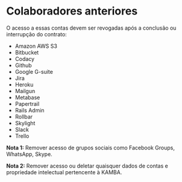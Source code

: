 # Colaboradores anteriores

O acesso a essas contas devem ser revogadas após a conclusão ou interrupção do contrato:

- Amazon AWS S3
- Bitbucket
- Codacy
- Github
- Google G-suite
- Jira
- Heroku
- Mailgun
- Metabase
- Papertrail
- Rails Admin
- Rollbar
- Skylight
- Slack
- Trello

**Nota 1:** Remover acesso de grupos sociais como Facebook Groups, WhatsApp, Skype.

**Nota 2:** Remover acesso ou deletar quaisquer dados de contas e propriedade intelectual pertencente à KAMBA.
